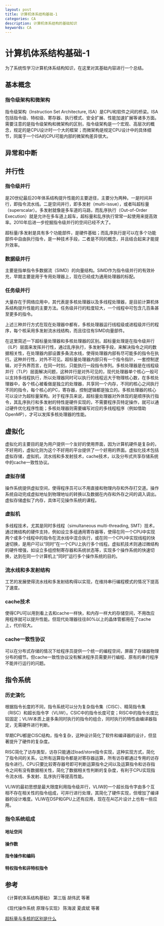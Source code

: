 ```yaml
---
layout: post
title: 计算机体系结构基础-1
categories: CA
description: 计算机体系结构的基础知识
keywords: CA
---
```


# 计算机体系结构基础-1

为了系统性学习计算机体系结构知识，在这里对其基础内容进行一个总结。

## 基本概念

### 指令级架构和微架构
指令级架构（Instruction Set Architecture, ISA）是CPU和软件之间的桥梁。ISA包括指令级、特权级、寄存器、执行模式、安全扩展、性能加速扩展等诸多方面。需要注意的是指令级架构和微架构的区别，指令级架构是一个宏观、高层次的概念，规定的是CPU设计时一个大的框架；而微架构是规定CPU设计中的具体细节，同属于一个ISA的CPU可能内部的微架构差异很大。

## 异常和中断

## 并行性
### 指令级并行
是20世纪最后20年体系结构提升性能的主要途径，主要分为两种。一是时间并行，即指令流水线。二是空间并行，即多发射（multi-issue），或者叫超标量（superscalar）。多发射就像是多车道的马路，而乱序执行（Out-of-Order Execution）就是允许在多车道上超车，超标量和乱序执行常常一起使用来提高效率。2010年后进一步挖掘指令级并行的空间已经不大了。

超标量/多发射是具有多个功能部件，是硬件基础；而乱序执行是可以在多个功能部件中自由执行指令，是一种技术手段，二者是不同的概念，并且结合起来才能提升效率。

### 数据级并行
主要是指单指令多数据流（SIMD）的向量结构。SIMD作为指令级并行的有效补充，早期主要是用于专用处理器上，现在已经成为通用处理器的标配。

### 任务级并行
大量存在于网络应用中，其代表是多核处理器以及多线程处理器，是目前计算机体系结构提升性能的主要方法。任务级并行的粒度较大，一个线程中可包含几百条甚至更多的指令。

上述三种并行方式在现在处理器中都有，多核处理器运行线程级或进程级并行的程序，每个核采用多发射流水线结构，而且往往有SIMD向量部件。

在这里简述一下超标量处理器和多核处理器的区别。超标量处理是在指令级并行（ILP）层面来发挥并行性，通过乱序执行，多发射等手段，来解决指令之间的数据相关性，在处理器内部设置多条流水线，使得处理器内部有尽可能多的指令在执行。这种并行性，对外不可见。超标量处理器内部只有一个指令指针，一套控制逻辑，对于外界而言，在同一时刻，只能执行一段指令序列。多核处理器是在线程级并行（TLP）层面解决问题，这种并行是对外可见的，现代处理器单个核心一般可以支持多线程执行，所以处理器同时可以执行的线程远大于物理核心数，在多核处理器中，各个核心被看做是独立的处理器，共享同一个内存，不同的核心之间执行不同的指令，每个核心的PC，寄存器，控制逻辑都是独立的。多核处理器的核心可以设计为超标量架构。对于程序员来说，超标量处理器对外体现的是顺序执行指令，其乱序执行和多发射的特性是硬件实现的，不需要程序员特定操作，就可以通过硬件优化程序性能；多核处理器则需要编写对应的多线程程序（例如借助OpenMP），才可以发挥多核处理器的性能。

## 虚拟化
虚拟化的主要目的是为用户提供一个友好的使用界面，因为计算机硬件是复杂的，不好用的，虚拟化则为这个不好用的平台提供了一个好用的界面。虚拟化技术包括虚拟存储，虚拟机，流水线和多发射技术，cache技术，以及分布式共享存储系统中的cache一致性协议。

### 虚拟存储
操作系统提供虚拟空间，使得程序员可以不用直接和物理内存和外存打交道。操作系统自动完成虚拟地址到物理地址的转换以及数据在内存和外存之间的调入调出。虚拟存储虚拟了内存，具体可见操作系统的课程。

### 虚拟机
多线程技术，尤其是同时多线程（simultaneous multi-threading, SMT）技术，通过微结构的硬件支持，例如设立多组通用寄存器等，使得在同一个CPU中实现两个或多个线程中的指令在流水线中混合执行，或在同一个CPU中实现线程的快速切换，是用户可以“同时”在一个CPU上执行多个线程。虚拟机技术则通过微结构的硬件增强，如设立多组控制寄存器和系统状态等，实现多个操作系统的快速切换，达到在同一个计算机上“同时”运行多个操作系统的目的。

### 流水线和多发射结构
工艺的发展使得流水线和多发射结构得以实现，在维持串行编程模式的情况下提高了速度。

### cache技术
使得CPU可以用到看上去和cache一样快，和内存一样大的存储空间，不用改应用程序就可以提升性能。但现代处理器往往80%以上的晶体管都用在了cache上，代价较大。


### cache一致性协议
可以在分布式存储的情况下给程序员提供一个统一的编程空间，屏蔽了存储器物理分布的细节。但cache一致性协议没有解决程序员需要并行编程、原有的串行程序不能并行运行的问题。


## 指令系统
### 历史演化
根据指令长度的不同，指令系统可以分为复杂指令集（CISC）、精简指令集（RISC）和超长指令字（VLIW）。CSIC中的指令长度可变；RISC中的指令长度比较固定；VLIW本质上是多条同时执行的指令的组合，同时执行的特性由编译器指定，无需硬件进行判断。

早期CPU都是CISC结构，指令复杂，这种设计简化了软件和编译器的设计，但显著提升了硬件的复杂度。

RISC简化了访存类型，访存只能通过load/store指令实现，这种实现方式，简化了指令间的关系，让所有运算指令都是对寄存器运算，所有访存都通过专用的访存指令进行。CPU只要比较寄存器号即可判断运算指令之间以及运算指令和访存指令之间有没有数据相关性，简化了数据相关性判断的复杂度，有利于CPU实现指令流水线、多发射、乱序执行等提高性能。

VLIW的最初思想是最大限度利用指令级并行，VLIW的一个超长指令字由多个互相不存在相关性的指令组成，可并行进行处理，其简化了硬件实现，但增加了编译器的设计难度。VLIW在DSP和GPU上还有应用，现在在AI芯片设计上也有一些应用。

### 指令系统组成
#### 地址空间
#### 操作数
#### 指令操作和编码
#### 特权指令和非特权指令



## 参考
《计算机体系结构基础》 第三版 胡伟武 等著

《现代操作系统 原理与实现》 陈海波 夏虞斌 等著

[超标量与多核的区别是什么](https://www.zhihu.com/question/295139731)
